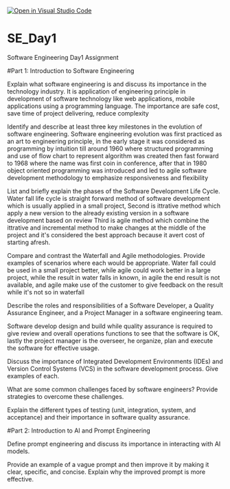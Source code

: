[![Open in Visual Studio Code](https://classroom.github.com/assets/open-in-vscode-2e0aaae1b6195c2367325f4f02e2d04e9abb55f0b24a779b69b11b9e10269abc.svg)](https://classroom.github.com/online_ide?assignment_repo_id=15574990&assignment_repo_type=AssignmentRepo)
# SE_Day1
Software Engineering Day1 Assignment

#Part 1: Introduction to Software Engineering

Explain what software engineering is and discuss its importance in the technology industry.
It is application of engineering principle in development of software technology like web applications, mobile applications using a programming language. 
The importance are safe cost, save time of project delivering, reduce complexity 

Identify and describe at least three key milestones in the evolution of software engineering.
Software engineering evolution was first practiced as an art to engineering principle, in the early stage it was considered as programming by intuition till around 1960 where structured programming and use of flow chart to represent algorithm was created then fast forward to 1968 where the name was first coin in conference, after that in 1980 object oriented programming was introduced and led to agile software development methodology to emphasize responsiveness and flexibility 

List and briefly explain the phases of the Software Development Life Cycle.
Water fall life cycle is straight forward method of software development which is usually applied in a small project, 
Second is ittrative method which apply a new version to the already existing version in a software development based on review 
Third is agile method which combine the ittrative and incremental method to make changes at the middle of the project and it's considered the best approach because it avert cost of starting afresh.

Compare and contrast the Waterfall and Agile methodologies. Provide examples of scenarios where each would be appropriate.
Water fall could be used in a small project better, while agile could work better in a large project, while the result in water falls in known, in agile the end result is not available, and agile make use of the customer to give feedback on the result while it's not so in waterfall 


Describe the roles and responsibilities of a Software Developer, a Quality Assurance Engineer, and a Project Manager in a software engineering team.

Software develop design and build while quality assurance is required to give review and overall operations functions to see that the software is OK, lastly the project manager is the overseer, he organize, plan and execute the software for effective usage. 

Discuss the importance of Integrated Development Environments (IDEs) and Version Control Systems (VCS) in the software development process. Give examples of each.


What are some common challenges faced by software engineers? Provide strategies to overcome these challenges.


Explain the different types of testing (unit, integration, system, and acceptance) and their importance in software quality assurance.


#Part 2: Introduction to AI and Prompt Engineering


Define prompt engineering and discuss its importance in interacting with AI models.


Provide an example of a vague prompt and then improve it by making it clear, specific, and concise. Explain why the improved prompt is more effective.
